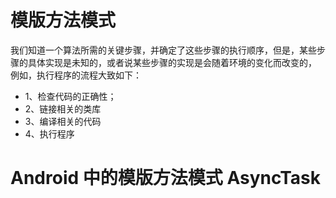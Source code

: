 # 模版方法模式

我们知道一个算法所需的关键步骤，并确定了这些步骤的执行顺序，但是，某些步骤的具体实现是未知的，或者说某些步骤的实现是会随着环境的变化而改变的，
例如，执行程序的流程大致如下：
* 1、检查代码的正确性；
* 2、链接相关的类库
* 3、编译相关的代码
* 4、执行程序


# Android 中的模版方法模式 AsyncTask

